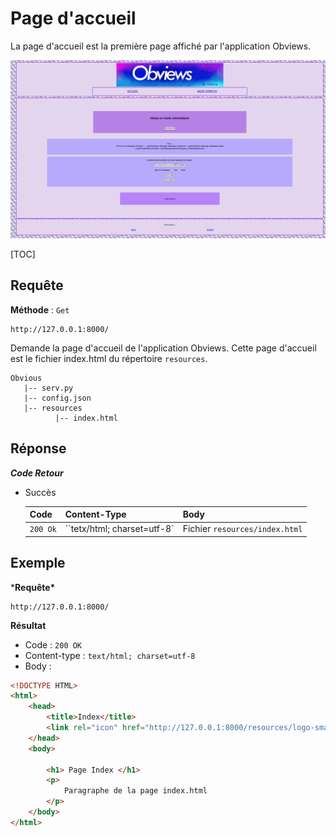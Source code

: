 # Page d'accueil

La page d'accueil est la première page affiché par l'application Obviews.

![Accueil](images/Accueil.png)



[TOC]

## Requête

**Méthode** : `Get`

```http
http://127.0.0.1:8000/
```

Demande la page d'accueil de l'application Obviews. Cette page d'accueil est le fichier index.html du répertoire `resources`.

```
Obvious
   |-- serv.py
   |-- config.json
   |-- resources
          |-- index.html
```



## Réponse

***Code Retour***

- Succès

  | Code     | Content-Type                | Body                           |
  | -------- | --------------------------- | ------------------------------ |
  | `200 Ok` | ``tetx/html; charset=utf-8` | Fichier `resources/index.html` |



## Exemple

***Requête\***

```http
http://127.0.0.1:8000/
```

**Résultat**

- Code : `200 OK`
- Content-type : `text/html; charset=utf-8`
- Body :   

```html
<!DOCTYPE HTML>
<html>
    <head>
        <title>Index</title>
        <link rel="icon" href="http://127.0.0.1:8000/resources/logo-small.png" sizes="32x32">
    </head>
    <body>

        <h1> Page Index </h1>
        <p>
            Paragraphe de la page index.html
        </p>
    </body>
</html>
```



